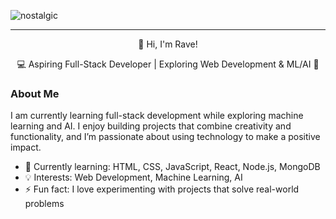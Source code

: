 ![nostalgic](https://github.com/user-attachments/assets/fa6d24e8-8b19-4d5d-945b-f50401e56cc5)

****

<p align="center">
  👋 Hi, I'm Rave!
</p>

<p align="center">
  💻 Aspiring Full-Stack Developer | Exploring Web Development & ML/AI 🚀
</p>

### About Me

I am currently learning full-stack development while exploring machine learning and AI. I enjoy building projects that combine creativity and functionality, and I’m passionate about using technology to make a positive impact.

- 🌱 Currently learning: HTML, CSS, JavaScript, React, Node.js, MongoDB
- 💡 Interests: Web Development, Machine Learning, AI
- ⚡ Fun fact: I love experimenting with projects that solve real-world problems












  



